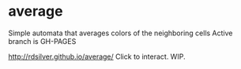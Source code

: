 # average
Simple automata that averages colors of the neighboring cells
Active branch is GH-PAGES

http://rdsilver.github.io/average/
Click to interact. WIP.
